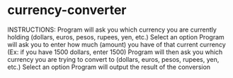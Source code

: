# currency-converter

INSTRUCTIONS:
Program will ask you which currency you are currently holding (dollars, euros, pesos, rupees, yen, etc.)
Select an option
Program will ask you to enter how much (amount) you have of that current currency (Ex: if you have 1500 dollars, enter 1500)
Program will then ask you which currency you are trying to convert to (dollars, euros, pesos, rupees, yen, etc.)
Select an option
Program will output the result of the conversion
